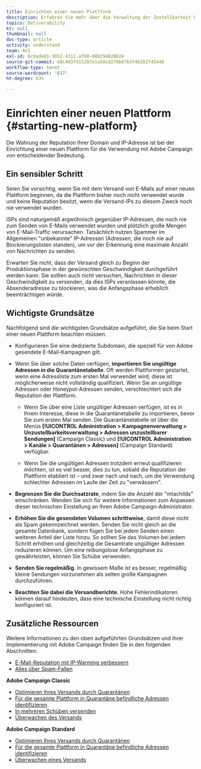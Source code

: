```yaml
---
title: Einrichten einer neuen Plattform
description: Erfahren Sie mehr über die Verwaltung der Zustellbarkeit beim Einrichten einer neuen Plattform mit Adobe Campaign.
topics: Deliverability
kt: null
thumbnail: null
doc-type: article
activity: understand
team: ACS
exl-id: 6c9ade01-3052-4311-af80-888294820024
source-git-commit: 68c403f915287e1a50cd276b67b3f48202f45446
workflow-type: tm+mt
source-wordcount: '617'
ht-degree: 63%

---
```


# Einrichten einer neuen Plattform {#starting-new-platform}

Die Wahrung der Reputation Ihrer Domain und IP-Adresse ist bei der Einrichtung einer neuen Plattform für die Verwendung mit Adobe Campaign von entscheidender Bedeutung.

## Ein sensibler Schritt

Seien Sie vorsichtig, wenn Sie mit dem Versand von E-Mails auf einer neuen Plattform beginnen, da die Plattform bisher noch nicht verwendet wurde und keine Reputation besitzt, wenn die Versand-IPs zu diesem Zweck noch nie verwendet wurden.

ISPs sind naturgemäß argwöhnisch gegenüber IP-Adressen, die noch nie zum Senden von E-Mails verwendet wurden und plötzlich große Mengen von E-Mail-Traffic verursachen. Tatsächlich nutzen Spammer im Allgemeinen &quot;unbekannte&quot; IP-Adressen (Adressen, die noch nie auf Blockierungslisten standen), um vor der Erkennung eine maximale Anzahl von Nachrichten zu senden.

Erwarten Sie nicht, dass der Versand gleich zu Beginn der Produktionsphase in der gewünschten Geschwindigkeit durchgeführt werden kann. Sie sollten auch nicht versuchen, Nachrichten in dieser Geschwindigkeit zu versenden, da dies ISPs veranlassen könnte, die Absenderadresse zu blockieren, was die Anfangsphase erheblich beeinträchtigen würde.

## Wichtigste Grundsätze

Nachfolgend sind die wichtigsten Grundsätze aufgeführt, die Sie beim Start einer neuen Plattform beachten müssen.

* Konfigurieren Sie eine dedizierte Subdomain, die speziell für von Adobe gesendete E-Mail-Kampagnen gilt.

* Wenn Sie über solche Daten verfügen, **importieren Sie ungültige Adressen in die Quarantänetabelle**.
Oft werden Plattformen gestartet, wenn eine Adressliste zum ersten Mal verwendet wird; diese ist möglicherweise nicht vollständig qualifiziert. Wenn Sie an ungültige Adressen oder Honeypot-Adressen senden, verschlechtert sich die Reputation der Plattform.

   * Wenn Sie über eine Liste ungültiger Adressen verfügen, ist es in Ihrem Interesse, diese in die Quarantänetabelle zu importieren, bevor Sie zum ersten Mal senden. Die Quarantänetabelle ist über die Menüs **[!UICONTROL Administration > Kampagnenverwaltung > Unzustellbarkeitsverwaltung > Adressen unzustellbarer Sendungen]** (Campaign Classic) und **[!UICONTROL Administration > Kanäle > Quarantänen > Adressen]** (Campaign Standard) verfügbar.

   * Wenn Sie die ungültigen Adressen trotzdem erneut qualifizieren möchten, ist es viel besser, dies zu tun, sobald die Reputation der Plattform etabliert ist – und zwar nach und nach, um die Verwendung schlechter Adressen im Laufe der Zeit zu &quot;verwässern&quot;.

* **Begrenzen Sie die Durchsatzrate**, indem Sie die Anzahl der &quot;mtachilds&quot; einschränken. Wenden Sie sich für weitere Informationen zum Anpassen dieser technischen Einstellung an Ihren Adobe Campaign-Administrator.

* **Erhöhen Sie die gesendeten Volumen schrittweise**, damit diese nicht als Spam gekennzeichnet werden. Senden Sie nicht gleich an die gesamte Datenbank, sondern fügen Sie bei jedem Senden einen weiteren Anteil der Liste hinzu. So sollten Sie das Volumen bei jedem Schritt erhöhen und gleichzeitig die Gesamtrate ungültiger Adressen reduzieren können. Um eine reibungslose Anfangsphase zu gewährleisten, können Sie Schübe verwenden.

* **Senden Sie regelmäßig**. In gewissem Maße ist es besser, regelmäßig kleine Sendungen vorzunehmen als selten große Kampagnen durchzuführen.
* **Beachten Sie dabei die Versandberichte**. Hohe Fehlerindikatoren können darauf hindeuten, dass eine technische Einstellung nicht richtig konfiguriert ist.

## Zusätzliche Ressourcen

Weitere Informationen zu den oben aufgeführten Grundsätzen und ihrer Implementierung mit Adobe Campaign finden Sie in den folgenden Abschnitten:

* [E-Mail-Reputation mit IP-Warming verbessern](../../help/additional-resources/increase-reputation-with-ip-warming.md)
* [Alles über Spam-Fallen](../../help/additional-resources/all-about-spam-traps.md)

**Adobe Campaign Classic**

* [Optimieren Ihres Versands durch Quarantänen](https://experienceleague.adobe.com/docs/campaign-classic/using/sending-messages/monitoring-deliveries/understanding-quarantine-management.html#optimizing-your-delivery-through-quarantines)
* [Für die gesamte Plattform in Quarantäne befindliche Adressen identifizieren](https://experienceleague.adobe.com/docs/campaign-classic/using/sending-messages/monitoring-deliveries/understanding-quarantine-management.html#identifying-quarantined-addresses-for-the-entire-platform)
* [In mehreren Schüben versenden](https://experienceleague.adobe.com/docs/campaign-classic/using/sending-messages/key-steps-when-creating-a-delivery/steps-sending-the-delivery.html#sending-using-multiple-waves)
* [Überwachen des Versands](https://experienceleague.adobe.com/docs/campaign-classic/using/sending-messages/monitoring-deliveries/about-delivery-monitoring.html#sending-messages)

**Adobe Campaign Standard**

* [Optimieren Ihres Versands durch Quarantänen](https://experienceleague.adobe.com/docs/campaign-standard/using/testing-and-sending/monitoring-messages/understanding-quarantine-management.html#optimizing-your-delivery-through-quarantines)
* [Für die gesamte Plattform in Quarantäne befindliche Adressen identifizieren](https://experienceleague.adobe.com/docs/campaign-standard/using/testing-and-sending/monitoring-messages/understanding-quarantine-management.html)
* [Überwachen eines Versands](https://experienceleague.adobe.com/docs/campaign-standard/using/testing-and-sending/monitoring-messages/monitoring-a-delivery.html)

